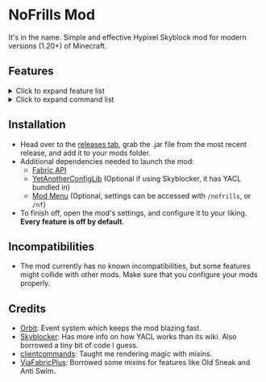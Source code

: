 # NoFrills Mod

It's in the name. Simple and effective Hypixel Skyblock mod for modern versions (1.20+) of Minecraft.

## Features

<details>
<summary>Click to expand feature list</summary>

### General

- **Player**

    - **Auto Sprint**
    - **No Selfie Camera**: Prevents you from going into the front facing perspective when pressing F5.

- **Inventory**

  - **Price Tooltips**: Adds the lowest available Auction House, Bazaar, and attribute (separate attributes + roll)
    prices to item tooltips.
    - **Hotbar Swap**: Allows you to easily move items from your inventory to your hotbar by pressing Ctrl + Left Click.
      Essentially like pressing a number key, but much simpler.
    - **Ignore Background**: Prevents you from clicking on the glass panes which act as a background in Skyblock GUI's.

- **Visual**

    - **Hide Dead Mobs**: Prevents the game from rendering dead mobs, and also hides the Skyblock name tags of dead
      mobs.
    - **Old Skins**: Makes only Steve and Alex appear as the default player skins.
  - **Keep Chunks**: Prevents chunks from being unloaded client-side, letting you see them from further away with high
    render distance. This is pretty much a simplistic version of the features from Nvidium/Distant Horizons.
  - **No Explosions**: Block explosion particles spawned by the server (such as the large explosion from Wither
    Impact).
  - **No Fire Overlay**: Prevents the on fire overlay from rendering.
  - **No Break Particles**: Prevents any broken block particles from spawning.

- **Overlays**
    - **Etherwarp**: Highlights the block you're aiming at when trying to use the Ether Transmission ability.

- **Wardrobe**
    - **Wardrobe Hotkeys**: Adds number hotkeys (1-9) to the Wardrobe, letting you easily switch your armor sets. Also
      has an option to play a sound effect when using the feature.

- **Party**
  - **Finder Options**: Adds various buttons in the chat when anyone joins your party through Party Finder, such as
    copy name and kick.
    - **Party Commands**: Adds a few commands that your party members can use, customizable.

- **Viewmodel**
    - **No Haste**: Prevents Haste (and Mining Fatigue) from affecting your swing speed.
    - **Swing Speed**: Allows you to set a custom swing speed.
    - **Custom Viewmodel**: Allows you to change the position, scale and rotation of your hand.

### Fixes

- **Stonk Fix**: Removes Microsoft's accidental client-side Stonking patch, letting you do secrets almost as if you were
  on 1.8.9.
- **Old Sneak**: Changes sneaking to revert to the old eye height, and to remove the smaller hitbox mechanic.
- **Anti Swim**: Prevents the modern swimming/crawling animation from activating.
- **No Pearl Cooldown**: Removes the cooldown from Ender Pearls, letting you spam them just as if you were on 1.8.9.
- **Snow Fix**: Simulates 1.8.9 collisions for snow layers, greatly reducing lag backs in areas such as the Glacite
  Tunnels.
- **No Drop Swing**: Disables the scuffed mechanic which makes you swing your hand after dropping an item.
- **Item Count Fix**: Prevents the game from hiding item counts for unstackable items. Mostly noticeable in the Bazaar
  and the Experimentation Table.
- **Riding Camera Fix**: Gets rid of the delayed/floaty camera movement while riding any entity.
- **Sneak Fix**: Fixes the ancient bug where the un-sneak animation plays twice if you do it too quickly, and fixes
  sneaking not slowing you down while inside a block.
- **Terror Fix**: Replicates the glorious sounds of pre-nerf Terror armor.
- **Middle Click Fix**: Allows Pick Block (the middle mouse button) to work just as it does in 1.8.9.

### Fishing

- **Sea Creature Cap**: Keeps track of how many sea creatures are alive, and allows you to notify yourself (and your
  party) once the cap is reached. Customizable.
- **Rare Sea Creatures**: Notify yourself (and your party) when catching any rare/profitable sea creature.
- **Mute Drake**: Prevents the Reindrake from blowing up your ears, because he's very loud on 1.20+.

### Dungeons

- **Starred Mob Highlight**: Renders hitboxes for every starred mob, making clearing much easier.
- **Mini Boss Highlight**: Renders hitboxes for mini bosses.
- **Solve Terminals**: Turns (most) terminals into a fish brain point-and-click minigame.
- **Solve Devices**: Helps you solve (most) devices on F7/M7.
- **Melody Message**: Sends a message when you get the Melody terminal.
- **Key Highlight**: Draws a box over Wither/Blood Keys to make them more visible.
- **Spirit Bow Highlight**: Highlights the Spirit Bow in F4/M4.
- **Wish Reminder**: Reminds you to wish when Maxor is enraged while playing as Healer in F7/M7.

### Kuudra

- **Render Hitbox**: Renders a hitbox for Kuudra.
- **Render Health**: Renders Kuudra's exact health during the DPS phase.
- **Render DPS**: Renders your team's DPS during the last phase. Infernal tier only.
- **Announce Missing**: Announces in party chat if no supply spawns at either your pre, or at your next spot.
- **Pile Fix**: Allows you to use your abilities (such as Fire Veil) while building the ballista.
- **Announce Fresh**: Send a message when the Fresh Tools perk activates.
- **Fresh Timer**: Shows a timer for Fresh Tools.
- **Announce Drain**: Send a message when you drain your mana with an End Stone Sword.

### Slayers

- **Highlight Boss**: Renders a hitbox for all of your slayer bosses.
- **Kill Timer**: Tracks how long it takes you to finish your slayer quest.
- **Inferno Demonlord**
    - **Hide Attunement Spam**: Hides the chat messages warning you about using the wrong attunement.
    - **Pillar Warning**: Displays the status (countdown, hits) of your fire pillars.
- **Riftstalker Bloodfiend**
    - **Ice Indicator**: Displays a timer on screen when the boss is about to use Twinclaws, so that you know when to
      use Holy Ice.
    - **Steak Indicator**: Displays text on screen when you're able to finish off the boss with your steak.
    - **Ichor Highlight**: Highlights the Blood Ichors spawned by your boss.
    - **Silence Mania**: Allows you to get rid of the extremely loud Mania sound effects, and optionally to replace
      them.
    - **Silence Springs**: Allows you to get rid of the buggy Killer Springs sound effects, and optionally to replace
      them.
- **Voidgloom Seraph**
    - **Hits Display**: Displays the amount of hits you must do to break the hits shield of your boss.

### Mining

- **Corpse Highlight**: Highlights every nearby corpse in the Glacite Mineshafts.
- **Ghost Vision**: Makes Ghosts way easier to see in the Dwarven Mines.
- **Better Sky Mall**: Get Sky Mall buff messages only when you're mining. Also compacts the buff message, and mentions
  the day which the buff is for, e.g. "Sky Mall Buff for Day Summer 1st"

### Farming

- **Space Farmer**: Allows you to farm by holding your space bar, so that you don't have to change your keybinds
  constantly. Also has an option to lock your view while using the feature.
- **Glowing Mushroom Highlight**: Highlights every glowing mushroom while you are in the Glowing Mushroom Caves.

### Keybinds

- **Refill Pearls**: Refills your Ender Pearls (up to 16) directly from your sacks after pressing.
- **Recipe Lookup**: Easily look up the recipe for the item you are hovering over in a GUI.
- All of these keybinds are configured with Minecraft's dedicated Key Binds menu.

</details>

<details>
<summary>Click to expand command list</summary>

- **Mod Commands** (accessed under `/nofrills`, or `/nf` for short)
    - **checkUpdate**: Manually check if a new version of the mod is available for download.
    - **copyCoords**: Copy your current coordinates to your clipboard, optionally in a specific format.
    - **party**: Command for managing the `Party Commands` feature.
    - **queue**: Shortcut for the Skyblock `/joininstance` command, letting you easily start a Kuudra/Dungeon run.
    - **sendCoords**: Send your current coordinates in the chat, optionally in a specific format.
    - **settings**: Opens the settings GUI (same behavior as running `/nofrills` without any arguments).
    - **getPearls**: Same behavior as the Refill Pearls hotkey.
- **Other Commands** (not under `/nofrills`)
    - **/yeet**: instantly closes Minecraft.

</details>

## Installation

- Head over to the [releases tab](https://github.com/WhatYouThing/NoFrills/releases), grab the .jar file from the most
  recent release, and add it to your mods folder.
- Additional dependencies needed to launch the mod:
    - [Fabric API](https://modrinth.com/mod/fabric-api)
    - [YetAnotherConfigLib](https://modrinth.com/mod/yacl) (Optional if using Skyblocker, it has YACL bundled in)
    - [Mod Menu](https://modrinth.com/mod/modmenu) (Optional, settings can be accessed with `/nofrills`, or `/nf`)
- To finish off, open the mod's settings, and configure it to your liking. **Every feature is off by default**.

## Incompatibilities

- The mod currently has no known incompatibilities, but some features might collide with other mods. Make sure that
  you configure your mods properly.

## Credits

- [Orbit](https://github.com/MeteorDevelopment/orbit): Event system which keeps the mod blazing fast.
- [Skyblocker](https://github.com/SkyblockerMod/Skyblocker): Has more info on how YACL works than its wiki. Also
  borrowed a tiny bit of code I guess.
- [clientcommands](https://github.com/Earthcomputer/clientcommands): Taught me rendering magic with mixins.
- [ViaFabricPlus](https://github.com/ViaVersion/ViaFabricPlus): Borrowed some mixins for features like Old Sneak and
  Anti Swim.